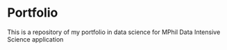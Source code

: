# Portfolio
This is a repository of my portfolio in data science for MPhil Data Intensive Science application 
